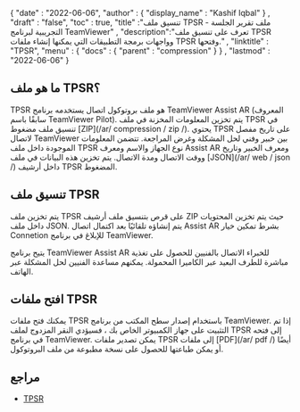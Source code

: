 {
  "date" : "2022-06-06",
  "author" : {
    "display_name" : "Kashif Iqbal"
} ,
  "draft" : "false",
  "toc" : true,
  "title" :"تنسيق ملف TPSR - ملف تقرير الجلسة التجريبية لبرنامج TeamViewer" ,
  "description":"تعرف على تنسيق ملف TPSR وواجهات برمجة التطبيقات التي يمكنها إنشاء ملفات TPSR وفتحها." ,
  "linktitle" : "TPSR",
  "menu" : {
    "docs" : {
      "parent" : "compression"
}
} ,
  "lastmod" : "2022-06-06"
}

## ما هو ملف TPSR؟

TPSR هو ملف بروتوكول اتصال يستخدمه برنامج TeamViewer Assist AR (المعروف سابقًا باسم TeamViewer Pilot). يتم تخزين المعلومات المخزنة في ملف TPSR في تنسيق ملف مضغوط [ZIP](/ar/ compression / zip /). يحتوي TPSR على تاريخ مفصل لاتصال TeamViewer بين خبير وفني لحل المشكلة وغرض المراجعة. تتضمن المعلومات الموجودة داخل ملف TPSR نوع الجهاز والاسم ومعرف Assist AR ومعرف الخبير وتاريخ ووقت الاتصال ومدة الاتصال. يتم تخزين هذه البيانات في ملف [JSON](/ar/ web / json /) داخل أرشيف TPSR المضغوط.

## تنسيق ملف TPSR

يتم تخزين ملف TPSR على قرص بتنسيق ملف أرشيف ZIP حيث يتم تخزين المحتويات داخل ملف JSON. يتم إنشاؤه تلقائيًا بعد اكتمال اتصال Assist AR بشرط تمكين خيار Connetion للإبلاغ في برنامج TeamViewer.

يتيح برنامج TeamViewer Assist AR للخبراء الاتصال بالفنيين للحصول على تغذية مباشرة للطرف البعيد عبر الكاميرا المحمولة. يمكنهم مساعدة الفنيين لحل المشكلة عبر الهاتف.

## افتح ملفات TPSR

يمكنك فتح ملفات TPSR باستخدام إصدار سطح المكتب من برنامج TeamViewer. إذا تم التثبيت على جهاز الكمبيوتر الخاص بك ، فسيؤدي النقر المزدوج لملف TPSR إلى فتحه في برنامج TeamViewer. يمكن تصدير ملفات TPSR إلى ملفات [PDF](/ar/ pdf /) أيضًا أو يمكن طباعتها للحصول على نسخة مطبوعة من ملف البروتوكول.

## مراجع ##

* [TPSR](https://community.teamviewer.com/English/kb/articles/46456-using-teamviewer-assist-ar)

